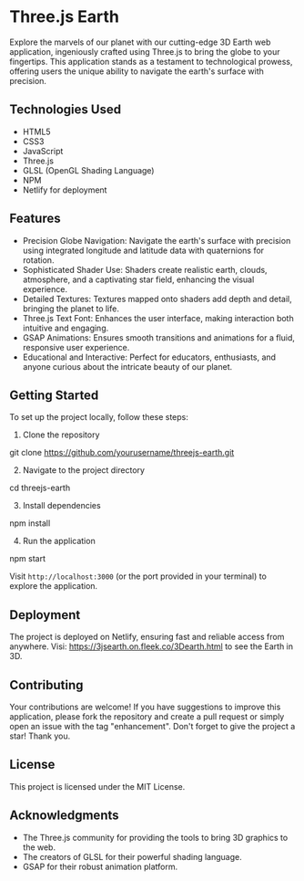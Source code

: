 # Three.js Earth

Explore the marvels of our planet with our cutting-edge 3D Earth web application, ingeniously crafted using Three.js to bring the globe to your fingertips. This application stands as a testament to technological prowess, offering users the unique ability to navigate the earth's surface with precision.

## Technologies Used

- HTML5
- CSS3
- JavaScript
- Three.js
- GLSL (OpenGL Shading Language)
- NPM
- Netlify for deployment

## Features

- Precision Globe Navigation: Navigate the earth's surface with precision using integrated longitude and latitude data with quaternions for rotation.
- Sophisticated Shader Use: Shaders create realistic earth, clouds, atmosphere, and a captivating star field, enhancing the visual experience.
- Detailed Textures: Textures mapped onto shaders add depth and detail, bringing the planet to life.
- Three.js Text Font: Enhances the user interface, making interaction both intuitive and engaging.
- GSAP Animations: Ensures smooth transitions and animations for a fluid, responsive user experience.
- Educational and Interactive: Perfect for educators, enthusiasts, and anyone curious about the intricate beauty of our planet.

## Getting Started

To set up the project locally, follow these steps:

1. Clone the repository

git clone https://github.com/yourusername/threejs-earth.git


2. Navigate to the project directory

cd threejs-earth


3. Install dependencies

npm install


4. Run the application

npm start


Visit `http://localhost:3000` (or the port provided in your terminal) to explore the application.

## Deployment

The project is deployed on Netlify, ensuring fast and reliable access from anywhere. Visi: https://3jsearth.on.fleek.co/3Dearth.html to see the Earth in 3D.

## Contributing

Your contributions are welcome! If you have suggestions to improve this application, please fork the repository and create a pull request or simply open an issue with the tag "enhancement".
Don't forget to give the project a star! Thank you.

## License

This project is licensed under the MIT License.

## Acknowledgments

- The Three.js community for providing the tools to bring 3D graphics to the web.
- The creators of GLSL for their powerful shading language.
- GSAP for their robust animation platform.
